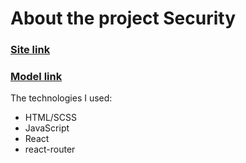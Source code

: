 # About the project Security

<h3><a target='__blank' href='https://nert1n.github.io/security-number-game/'>Site link</a></h3>
<h3><a target='__blank' href='https://imgur.com/a/nRptEmq'>Model link</a></h3>

The technologies I used:
* HTML/SCSS
* JavaScript
* React
* react-router 